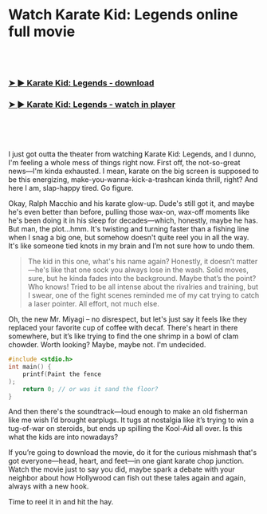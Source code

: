 <h1>Watch Karate Kid: Legends online full movie</h1>


<br><br>

<h3><a href="https://Gabes-renssabdifoo1984.github.io/ptnagvwmsz/">➤ ► Karate Kid: Legends - download</a></h3> 
<h3><a href="https://Gabes-renssabdifoo1984.github.io/ptnagvwmsz/">➤ ► Karate Kid: Legends - watch in player</a></h3>


<br><br><br>


I just got outta the theater from watching Karate Kid: Legends, and I dunno, I'm feeling a whole mess of things right now. First off, the not-so-great news—I'm kinda exhausted. I mean, karate on the big screen is supposed to be this energizing, make-you-wanna-kick-a-trashcan kinda thrill, right? And here I am, slap-happy tired. Go figure.

Okay, Ralph Macchio and his karate glow-up. Dude's still got it, and maybe he's even better than before, pulling those wax-on, wax-off moments like he's been doing it in his sleep for decades—which, honestly, maybe he has. But man, the plot...hmm. It's twisting and turning faster than a fishing line when I snag a big one, but somehow doesn't quite reel you in all the way. It's like someone tied knots in my brain and I’m not sure how to undo them.

>The kid in this one, what's his name again? Honestly, it doesn’t matter—he's like that one sock you always lose in the wash. Solid moves, sure, but he kinda fades into the background. Maybe that’s the point? Who knows! Tried to be all intense about the rivalries and training, but I swear, one of the fight scenes reminded me of my cat trying to catch a laser pointer. All effort, not much else.

Oh, the new Mr. Miyagi – no disrespect, but let's just say it feels like they replaced your favorite cup of coffee with decaf. There's heart in there somewhere, but it’s like trying to find the one shrimp in a bowl of clam chowder. Worth looking? Maybe, maybe not. I'm undecided.

```c
#include <stdio.h>
int main() {
    printf(Paint the fence
);
    return 0; // or was it sand the floor?
}
```

And then there's the soundtrack—loud enough to make an old fisherman like me wish I’d brought earplugs. It tugs at nostalgia like it’s trying to win a tug-of-war on steroids, but ends up spilling the Kool-Aid all over. Is this what the kids are into nowadays?

If you’re going to download the movie, do it for the curious mishmash that's got everyone—head, heart, and feet—in one giant karate chop junction. Watch the movie just to say you did, maybe spark a debate with your neighbor about how Hollywood can fish out these tales again and again, always with a new hook. 

Time to reel it in and hit the hay.
